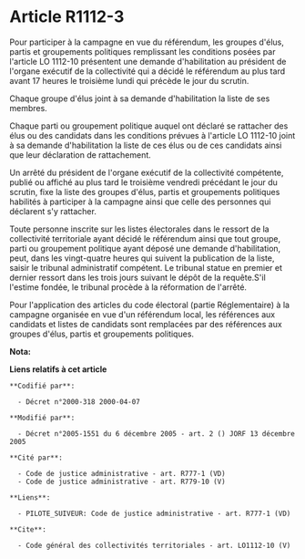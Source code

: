 # Article R1112-3

Pour participer à la campagne en vue du référendum, les groupes d'élus, partis et groupements politiques remplissant les
conditions posées par l'article LO 1112-10 présentent une demande d'habilitation au président de l'organe exécutif de la
collectivité qui a décidé le référendum au plus tard avant 17 heures le troisième lundi qui précède le jour du scrutin. 

Chaque groupe d'élus joint à sa demande d'habilitation la liste de ses membres. 

Chaque parti ou groupement politique auquel ont déclaré se rattacher des élus ou des candidats dans les conditions prévues à
l'article LO 1112-10 joint à sa demande d'habilitation la liste de ces élus ou de ces candidats ainsi que leur déclaration de
rattachement. 

Un arrêté du président de l'organe exécutif de la collectivité compétente, publié ou affiché au plus tard le troisième
vendredi précédant le jour du scrutin, fixe la liste des groupes d'élus, partis et groupements politiques habilités à
participer à la campagne ainsi que celle des personnes qui déclarent s'y rattacher. 

Toute personne inscrite sur les listes électorales dans le ressort de la collectivité territoriale ayant décidé le référendum
ainsi que tout groupe, parti ou groupement politique ayant déposé une demande d'habilitation, peut, dans les vingt-quatre
heures qui suivent la publication de la liste, saisir le tribunal administratif compétent. Le tribunal statue en premier et
dernier ressort dans les trois jours suivant le dépôt de la requête.S'il l'estime fondée, le tribunal procède à la
réformation de l'arrêté. 

Pour l'application des articles du code électoral (partie Réglementaire) à la campagne organisée en vue d'un référendum
local, les références aux candidats et listes de candidats sont remplacées par des références aux groupes d'élus, partis et
groupements politiques.

**Nota:**



**Liens relatifs à cet article**

	**Codifié par**:

	  - Décret n°2000-318 2000-04-07

	**Modifié par**:

	  - Décret n°2005-1551 du 6 décembre 2005 - art. 2 () JORF 13 décembre 2005

	**Cité par**:

	  - Code de justice administrative - art. R777-1 (VD)
	  - Code de justice administrative - art. R779-10 (V)

	**Liens**:

	  - PILOTE_SUIVEUR: Code de justice administrative - art. R777-1 (VD)

	**Cite**:

	  - Code général des collectivités territoriales - art. LO1112-10 (V)
